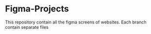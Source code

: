 # Figma-Projects
This repository contain all the figma screens of websites.
Each branch contain separate files 
